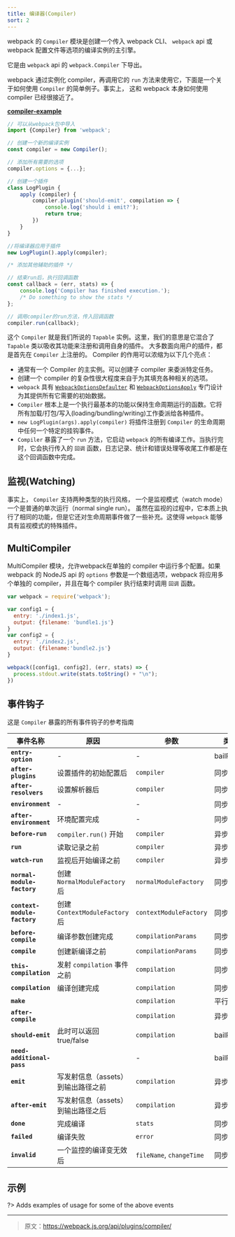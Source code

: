 ```yaml
---
title: 编译器(Compiler)
sort: 2
---
```


webpack 的 `Compiler` 模块是创建一个传入 webpack CLI、 `webpack` api 或 webpack 配置文件等选项的编译实例的主引擎。

它是由 `webpack` api 的 `webpack.Compiler` 下导出。

webpack 通过实例化 compiler，再调用它的 `run` 方法来使用它，下面是一个关于如何使用 `Compiler` 的简单例子。事实上， 这和 webpack 本身如何使用 compiler 已经很接近了。

[__compiler-example__](https://github.com/pksjce/webpack-internal-examples/blob/master/compiler-example.js)

```javascript
// 可以从webpack包中导入
import {Compiler} from 'webpack';

// 创建一个新的编译实例
const compiler = new Compiler();

// 添加所有需要的选项
compiler.options = {...};

// 创建一个插件
class LogPlugin {
    apply (compiler) {
        compiler.plugin('should-emit', compilation => {
            console.log('should i emit?');
            return true;
        })
    }
}

//将编译器应用于插件
new LogPlugin().apply(compiler);

/* 添加其他辅助的插件 */

// 结束run后，执行回调函数
const callback = (err, stats) => {
    console.log('Compiler has finished execution.');
    /* Do something to show the stats */
};

// 调用compiler的run方法，传入回调函数
compiler.run(callback);
```

这个 `Compiler` 就是我们所说的 `Tapable` 实例。这里，我们的意思是它混合了 `Tapable` 类以吸收其功能来注册和调用自身的插件。
大多数面向用户的插件，都是首先在 `Compiler` 上注册的。
Compiler 的作用可以浓缩为以下几个亮点：
 - 通常有一个 Compiler 的主实例。可以创建子 compiler 来委派特定任务。
 - 创建一个 compiler 的复杂性很大程度来自于为其填充各种相关的选项。
 - `webpack` 具有 [`WebpackOptionsDefaulter`](https://github.com/webpack/webpack/blob/master/lib/WebpackOptionsDefaulter.js) 和 [`WebpackOptionsApply`](https://github.com/webpack/webpack/blob/master/lib/WebpackOptionsApply.js) 专门设计为其提供所有它需要的初始数据。
 - `Compiler` 根本上是一个执行最基本的功能以保持生命周期运行的函数。它将所有加载/打包/写入(loading/bundling/writing)工作委派给各种插件。
 - `new LogPlugin(args).apply(compiler)` 将插件注册到 `Compiler` 的生命周期中任何一个特定的挂钩事件。
 - `Compiler` 暴露了一个 `run` 方法，它启动 `webpack` 的所有编译工作。当执行完时，它会执行传入的 `回调` 函数，日志记录、统计和错误处理等收尾工作都是在这个回调函数中完成。

## 监视(Watching)

事实上， `Compiler` 支持两种类型的执行风格， 一个是监视模式（watch mode）一个是普通的单次运行（normal single run）。
虽然在监视的过程中，它本质上执行了相同的功能，但是它还对生命周期事件做了一些补充。这使得 `webpack` 能够具有监视模式的特殊插件。


## MultiCompiler

MultiCompiler 模块，允许webpack在单独的 compiler 中运行多个配置。如果 webpack 的 NodeJS api 的 `options` 参数是一个数组选项，webpack 将应用多个单独的 compiler，并且在每个 compiler 执行结束时调用 `回调` 函数。

```javascript
var webpack = require('webpack');

var config1 = {
  entry: './index1.js',
  output: {filename: 'bundle1.js'}
}
var config2 = {
  entry: './index2.js',
  output: {filename:'bundle2.js'}
}

webpack([config1, config2], (err, stats) => {
  process.stdout.write(stats.toString() + "\n");
})
```

## 事件钩子

这是 `Compiler` 暴露的所有事件钩子的参考指南

| 事件名称                     | 原因                 | 参数                  | 类型       |
|----------------------------|----------------------------|----------------------|------------|
| __`entry-option`__         |                  -                  |           -          | bailResult |
| __`after-plugins`__        | 设置插件的初始配置后 | `compiler`       | 同步       |
| __`after-resolvers`__      | 设置解析器后      | `compiler`           | 同步       |
| __`environment`__          |                  -                  |           -          | 同步       |
| __`after-environment`__    | 环境配置完成          |           -          | 同步       |
| __`before-run`__           | `compiler.run()` 开始             | `compiler`           | 异步      |
| __`run`__                  | 读取记录之前              | `compiler`           | 异步      |
| __`watch-run`__            | 监视后开始编译之前 | `compiler`           | 异步      |
| __`normal-module-factory`__ | 创建 `NormalModuleFactory` 后 | `normalModuleFactory`| 同步      |
| __`context-module-factory`__ | 创建 `ContextModuleFactory` 后 | `contextModuleFactory`| 同步      |
| __`before-compile`__       | 编译参数创建完成      | `compilationParams`  | 同步       |
| __`compile`__              | 创建新编译之前     | `compilationParams`  | 同步       |
| __`this-compilation`__     | 发射 `compilation` 事件之前 | `compilation`        | 同步       |
| __`compilation`__          | 编译创建完成      | `compilation`        | 同步       |
| __`make`__                 |                                     | `compilation`        | 平行   |
| __`after-compile`__        |                                     | `compilation`        | 异步      |
| __`should-emit`__          | 此时可以返回 true/false  | `compilation`        | bailResult |
| __`need-additional-pass`__ |                                     |           -          | bailResult |
| __`emit`__                 | 写发射信息（assets）到输出路径之前 | `compilation` | 异步      |
| __`after-emit`__           | 写发射信息（assets）到输出路径之后 | `compilation` | 异步      |
| __`done`__                 | 完成编译               | `stats`              | 同步       |
| __`failed`__               | 编译失败                  | `error`              | 同步       |
| __`invalid`__              | 一个监控的编译变无效后  | `fileName`, `changeTime` | 同步       |

## 示例

?> Adds examples of usage for some of the above events

***

> 原文：https://webpack.js.org/api/plugins/compiler/